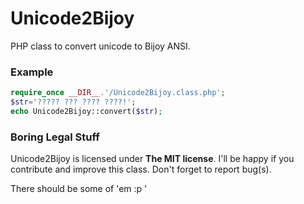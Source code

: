 # Unicode2Bijoy
PHP class to convert unicode to Bijoy ANSI.
### Example

```php
require_once __DIR__.'/Unicode2Bijoy.class.php';
$str='????? ??? ???? ????!';
echo Unicode2Bijoy::convert($str);
```

### Boring Legal Stuff

Unicode2Bijoy is licensed under **The MIT license**. I'll be happy if you contribute and improve this class. Don't forget to report bug(s). 

There should be some of 'em :p '